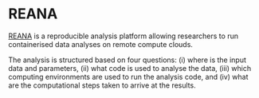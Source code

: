 # REANA 

[REANA](https://www.reana.io/) is a reproducible analysis platform allowing researchers to run containerised data analyses on remote compute clouds.

The analysis is structured based on four questions: (i) where is the input data and parameters, (ii) what code is used to analyse the data, (iii) which computing environments are used to run the analysis code, and (iv) what are the computational steps taken to arrive at the results.